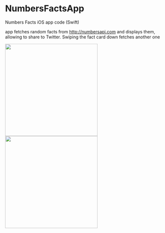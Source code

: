 # NumbersFactsApp
Numbers Facts iOS app code (Swift)

app fetches random facts from http://numbersapi.com and displays them, allowing to share to Twitter. Swiping the fact card down fetches another one

<img src="https://dl.dropboxusercontent.com/u/51630060/NumbersApp1.PNG" height="300">
<img src="https://dl.dropboxusercontent.com/u/51630060/NumbersApp2.PNG" height="300">
